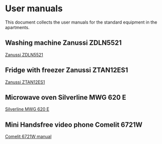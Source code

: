 # User manuals

This document collects the user manuals for the standard equipment in the apartments.

## Washing machine Zanussi ZDLN5521

[Zanussi ZDLN5521](./zdln5521.pdf)

## Fridge with freezer Zanussi ZTAN12ES1 

[Zanussi ZTAN12ES1](./ztan12es1.pdf)

## Microwave oven Silverline MWG 620 E

[Silverline MWG 620 E](./bedienungsanleitung-mwg-620-e.pdf)

## Mini Handsfree video phone Comelit 6721W 

[Comelit 6721W manual](./6721W_manual.pdf)
